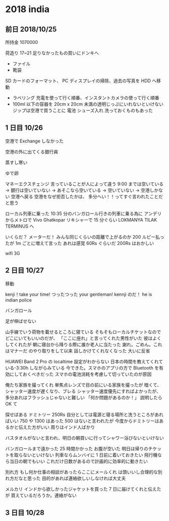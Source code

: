 # 2018 india

## 前日 2018/10/25

所持金
1070000

荷造り 17~21
足りなかったもの買いにドンキへ

- ファイル
- 靴袋

SD カードのフォーマット、 PC ディスプレイの掃除、過去の写真を HDD へ移動

- ラベリング
  充電を使って行く順番、インスタントカメラの使って行く順番
- 100ml 以下の容器を 20cm x 20cm 未満の透明じっぷにいれないといけない
  ジップは空港で買うことに
  電池
  シューズ入れ
  洗っておくものもあった

## 1 日目 10/26

空港で Exchange しなかった

空港の外に出てくる銀行員

蒸すし寒い

ゆで卵

マネーエクスチェンジ
言っていることが人によって違う
9:00 までは空いている
->
銀行は空いていない
->
あそこなら空いている
->
空いていない
->
空港しかない
空港へ戻る
空港をなぜ拒否したかは、
多分へい！！ってすぐ言われたことだと思う

ローカル列車に乗った
10:35 分のバンガロール行きの列車に乗る為に
アンデリからメトロで Vivo Ghatkopar
リキシャーで 15 分ぐらい
LOKMANYA TILAK TERMINUS へ

いくらだ？
メーターだ！
みんな同じくらいの距離で上がるのか
200 ルピー払ったが 1m ごとに増えて言った
あれは感覚 60Rs ぐらいだ
200Rs はおかしい

wifi 3G

## 2 日目 10/27

移動

kenji！take your time!
つったつった
your gentleman!
kennji のだ！
he is indian police

バンガロール

足が伸ばせない

山手線でいう荷物を載せるところに寝ている
そもそもローカルチケットなのでどこにいてもいいのだが、
「ここに座れ」と言ってくれた男性がいた
彼はよくしてくれたが
朝に寝台から降りる際に誰か老人に当たった
謝れ。ごめん。これはマナーだ
のやり取りをして以来
話しかけてくれなくなった
大いに反省

HUAWEI Band 2 Pro
の localtime 設定がわからない
日本の時間を教えてくれている-3:30h しながらみている
今できた。スマホのアプリの方で Bluetooth を有効にしておくべきだった
スマホの電池消耗を考慮して切っていたのが原因

俺たち家族を撮ってくれ
単焦点レンズで目の前にいる家族を撮ったが
暗くて、シャッター速度が遅くなり、ブレる
シャッター速度優先にすればよかったが、
多分あれはフラッシュじゃないと難しい
「何か問題があるのか！」
説明したら OK て

探せばある
ドミトリー
250Rs
自分としては電源と寝る場所と洗うところがあればいい
750 や 1300 はあった
500 はないと言われたが
今度からドミトリーはあるかと伝えた方がいい
周りはインド人ばかり

バスタオルがないと言われ、明日の朝買いに行ってシャワー浴びないといけない

バンガロールまで遠かった
25 時間かかった
お腹が空いた
明日は帰りのチケットを取らないといけない
列車ならムンバイに 1 日前に着いておきたい
飛行機なら当日の朝でもいい
これだけ日数があるので計画的に効率的に動きたい

別れ方
もし何か仕事の相談があったらここにメールくれ
は頭いいし合理的な別れ方だなと思った
目的があれば連絡欲しいしなければ大丈夫

メルカリ
インドから欲しかったジャケットを買った
7 日に届けてくれと伝えたが
買えているだろうか。連絡がない

## 3 日目 10/28
